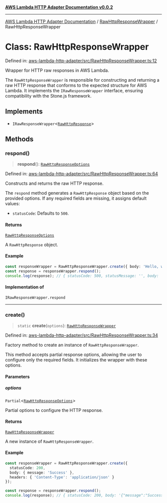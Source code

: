 [**AWS Lambda HTTP Adapter Documentation v0.0.2**](../../README.md)

***

[AWS Lambda HTTP Adapter Documentation](../../modules.md) / [RawHttpResponseWrapper](../README.md) / RawHttpResponseWrapper

# Class: RawHttpResponseWrapper

Defined in: [aws-lambda-http-adapter/src/RawHttpResponseWrapper.ts:12](https://github.com/stonemjs/aws-lambda-http-adapter/blob/b2e29f567ac56717023f9597000ee3f0d0278093/src/RawHttpResponseWrapper.ts#L12)

Wrapper for HTTP raw responses in AWS Lambda.

The `RawHttpResponseWrapper` is responsible for constructing and returning
a raw HTTP response that conforms to the expected structure for AWS Lambda.
It implements the `IRawResponseWrapper` interface, ensuring compatibility
with the Stone.js framework.

## Implements

- `IRawResponseWrapper`\<[`RawHttpResponse`](../../declarations/type-aliases/RawHttpResponse.md)\>

## Methods

### respond()

> **respond**(): [`RawHttpResponseOptions`](../../declarations/interfaces/RawHttpResponseOptions.md)

Defined in: [aws-lambda-http-adapter/src/RawHttpResponseWrapper.ts:64](https://github.com/stonemjs/aws-lambda-http-adapter/blob/b2e29f567ac56717023f9597000ee3f0d0278093/src/RawHttpResponseWrapper.ts#L64)

Constructs and returns the raw HTTP response.

The `respond` method generates a `RawHttpResponse` object based on the
provided options. If any required fields are missing, it assigns default values:
- `statusCode`: Defaults to `500`.

#### Returns

[`RawHttpResponseOptions`](../../declarations/interfaces/RawHttpResponseOptions.md)

A `RawHttpResponse` object.

#### Example

```typescript
const responseWrapper = RawHttpResponseWrapper.create({ body: 'Hello, world!', statusCode: 200 });
const response = responseWrapper.respond();
console.log(response); // { statusCode: 500, statusMessage: '', body: 'Hello, world!', headers: undefined }
```

#### Implementation of

`IRawResponseWrapper.respond`

***

### create()

> `static` **create**(`options`): [`RawHttpResponseWrapper`](RawHttpResponseWrapper.md)

Defined in: [aws-lambda-http-adapter/src/RawHttpResponseWrapper.ts:34](https://github.com/stonemjs/aws-lambda-http-adapter/blob/b2e29f567ac56717023f9597000ee3f0d0278093/src/RawHttpResponseWrapper.ts#L34)

Factory method to create an instance of `RawHttpResponseWrapper`.

This method accepts partial response options, allowing the user to configure
only the required fields. It initializes the wrapper with these options.

#### Parameters

##### options

`Partial`\<[`RawHttpResponseOptions`](../../declarations/interfaces/RawHttpResponseOptions.md)\>

Partial options to configure the HTTP response.

#### Returns

[`RawHttpResponseWrapper`](RawHttpResponseWrapper.md)

A new instance of `RawHttpResponseWrapper`.

#### Example

```typescript
const responseWrapper = RawHttpResponseWrapper.create({
  statusCode: 200,
  body: { message: 'Success' },
  headers: { 'Content-Type': 'application/json' }
});

const response = responseWrapper.respond();
console.log(response); // { statusCode: 200, body: '{"message":"Success"}', headers: { 'Content-Type': 'application/json' } }
```
